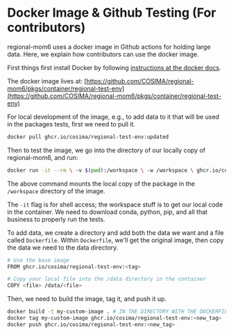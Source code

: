 # Docker Image & Github Testing (For contributors)

regional-mom6 uses a docker image in Github actions for holding large data. Here, we explain how contributors can use the docker image.

First things first install Docker by following [instructions at the docker docs](https://docs.docker.com/get-started/).

The docker image lives at:
[https://github.com/COSIMA/regional-mom6/pkgs/container/regional-test-env](https://github.com/COSIMA/regional-mom6/pkgs/container/regional-test-env)

For local development of the image, e.g., to add data to it that will be used in the packages tests, first we need to pull it.

```bash
docker pull ghcr.io/cosima/regional-test-env:updated
```

Then to test the image, we go into the directory of our locally copy of regional-mom6, and run:

```bash
docker run -it --rm \ -v $(pwd):/workspace \ -w /workspace \ ghcr.io/cosima/regional-test-env:updated \ /bin/bash
```

The above command mounts the local copy of the package in the `/workspace` directory of the image.

The `-it` flag is for shell access; the workspace stuff is to get our local code in the container.
We need to download conda, python, pip, and all that business to properly run the tests.

To add data, we create a directory and add both the data we want and a file called `Dockerfile`.
Within `Dockerfile`, we'll get the original image, then copy the data we need to the data directory.

```bash
# Use the base image
FROM ghcr.io/cosima/regional-test-env:<tag>

# Copy your local file into the /data directory in the container
COPY <file> /data/<file>
```

Then, we need to build the image, tag it, and push it up.

```bash
docker build -t my-custom-image . # IN THE DIRECTORY WITH THE DOCKERFILE
docker tag my-custom-image ghcr.io/cosima/regional-test-env:<new_tag>
docker push ghcr.io/cosima/regional-test-env:<new_tag>
```
